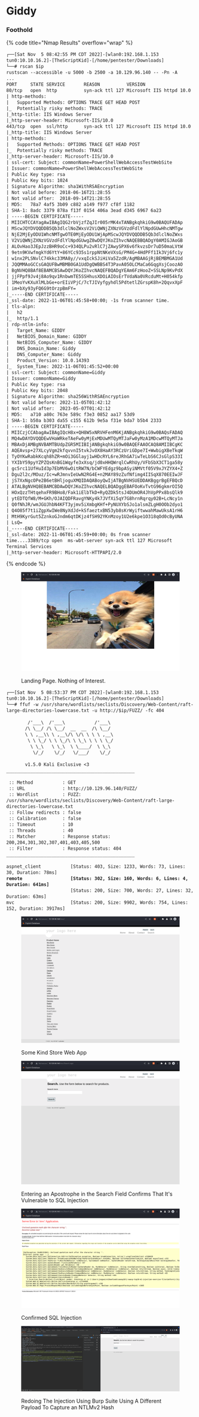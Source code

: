 # Giddy

### Foothold

{% code title="Nmap Results" overflow="wrap" %}
```
┌──[Sat Nov  5 08:42:55 PM CDT 2022]-[wlan0:192.168.1.153 tun0:10.10.16.2]-[TheScriptKid]-[/home/pentester/Downloads]
└──# rscan $ip       
rustscan --accessible -u 5000 -b 2500 -a 10.129.96.140 -- -Pn -A
...
PORT     STATE SERVICE       REASON          VERSION
80/tcp   open  http          syn-ack ttl 127 Microsoft IIS httpd 10.0
| http-methods: 
|   Supported Methods: OPTIONS TRACE GET HEAD POST
|_  Potentially risky methods: TRACE
|_http-title: IIS Windows Server
|_http-server-header: Microsoft-IIS/10.0
443/tcp  open  ssl/http      syn-ack ttl 127 Microsoft IIS httpd 10.0
|_http-title: IIS Windows Server
| http-methods: 
|   Supported Methods: OPTIONS TRACE GET HEAD POST
|_  Potentially risky methods: TRACE
|_http-server-header: Microsoft-IIS/10.0
| ssl-cert: Subject: commonName=PowerShellWebAccessTestWebSite
| Issuer: commonName=PowerShellWebAccessTestWebSite
| Public Key type: rsa
| Public Key bits: 1024
| Signature Algorithm: sha1WithRSAEncryption
| Not valid before: 2018-06-16T21:28:55
| Not valid after:  2018-09-14T21:28:55
| MD5:   78a7 4af5 3b09 c882 a149 f977 cf8f 1182
| SHA-1: 8adc 3379 878a f13f 0154 406a 3ead d345 6967 6a23
| -----BEGIN CERTIFICATE-----
| MIICHTCCAYagAwIBAgIQG2rbVjzfZqJIr005rMK4xTANBgkqhkiG9w0BAQUFADAp
| MScwJQYDVQQDDB5Qb3dlclNoZWxsV2ViQWNjZXNzVGVzdFdlYlNpdGUwHhcNMTgw
| NjE2MjEyODU1WhcNMTgwOTE0MjEyODU1WjApMScwJQYDVQQDDB5Qb3dlclNoZWxs
| V2ViQWNjZXNzVGVzdFdlYlNpdGUwgZ8wDQYJKoZIhvcNAQEBBQADgY0AMIGJAoGB
| ALOvHao3JEpJzzBHR9oCc+934QLPu2vRlC7jZAwySPX6v6fkvzsDr7uD50maLVtW
| 9etn9KVwfmgkYd6YtY+86YCc935s1rppNtNKeVXsG/PM4G+4HdPFf1Ik3Vj6fc1y
| w1nx2PLSNvlC74kkc33MA8y//vxqIckSJiHiVa5ZzdR/AgMBAAGjRjBEMBMGA1Ud
| JQQMMAoGCCsGAQUFBwMBMB0GA1UdDgQWBBS4T3PavA05OLCMaCa6GqgXsjCoozAO
| BgNVHQ8BAf8EBAMCBSAwDQYJKoZIhvcNAQEFBQADgYEAm6FzHooZ+SSLNp9KvPdX
| jjFPpf9Jv4j8Ao9qv1RnbwmTE5SSHhusXDOiAIOsErTVdaNa0VRcduMt+H054kfp
| 1MeoYvKXuXlMLbGe+orEIiVPjC/7cTJIVyfgyhdl5PdtetlZGrspK8h+2QqvxXpF
| im+bXy93yFQ6G9tOrzpBmFY=
|_-----END CERTIFICATE-----
|_ssl-date: 2022-11-06T01:45:58+00:00; -1s from scanner time.
| tls-alpn: 
|   h2
|_  http/1.1
| rdp-ntlm-info: 
|   Target_Name: GIDDY
|   NetBIOS_Domain_Name: GIDDY
|   NetBIOS_Computer_Name: GIDDY
|   DNS_Domain_Name: Giddy
|   DNS_Computer_Name: Giddy
|   Product_Version: 10.0.14393
|_  System_Time: 2022-11-06T01:45:52+00:00
| ssl-cert: Subject: commonName=Giddy
| Issuer: commonName=Giddy
| Public Key type: rsa
| Public Key bits: 2048
| Signature Algorithm: sha256WithRSAEncryption
| Not valid before: 2022-11-05T01:42:12
| Not valid after:  2023-05-07T01:42:12
| MD5:   a710 a80c 763e 589c f3e3 0852 aa17 53d9
| SHA-1: b50a b303 da55 c155 612b 9e5a f31e bda7 b5b4 2333
| -----BEGIN CERTIFICATE-----
| MIICzjCCAbagAwIBAgIQcH8x+QH8W5xNRVHFenM6KjANBgkqhkiG9w0BAQsFADAQ
| MQ4wDAYDVQQDEwVHaWRkeTAeFw0yMjExMDUwMTQyMTJaFw0yMzA1MDcwMTQyMTJa
| MBAxDjAMBgNVBAMTBUdpZGR5MIIBIjANBgkqhkiG9w0BAQEFAAOCAQ8AMIIBCgKC
| AQEAvsp+27XLcyVgm2kfqvvnI5tvkJvOX8HaAY3RCzUriGDpe7I+WwbigXBeTkqW
| TyOYKwRabkKcqh8hZR+mOi3GGlayj1wHDcRYL6reJRhGA7iwTeLbS6CJsGlpS33I
| YXIbY59pyYZPZQsKnBG1Wqyfe3xXsq/jd0xHHQWrqlCwRhUy/VFbSbX3CT1ga58y
| gc5rc11UfHuId3p7EbMV6wOitRW7N/bCWFYEdgz9bpASyiNMVtf05V9xJYZYX4+Z
| Dgu2l2c/MOuz/Ic+wRJmnvIeUwN2RG4E+n2MAY89zZufNfimg4IISqX870EEIwJF
| jS7XxNgcOPe2B6etBHljoguXMQIDAQABoyQwIjATBgNVHSUEDDAKBggrBgEFBQcD
| ATALBgNVHQ8EBAMCBDAwDQYJKoZIhvcNAQELBQADggEBAFOoKvTvtG96gkmrOI5Q
| HOxQzzTHtqehxFR9BHo8/Fak1iElbTkD+RyQZDk5tsJ4DUmOR4JhVpPPx8bsQlk9
| ytEDTQfW8/M+GKh/OJAIQDFRavgYNKy4k7JVfXi5qY7G8hrnRqrqy02B+LcNcy1n
| Q0fNhJR/wmJGUJhbN4KFT3yjmv5iXmbgKHf+PyNUXYbSJo1alsmZLgH0OOb2dyo1
| Q4O85f7t1iZgpXwIWe8NyXdJd+kSfaeztxBN53yb8sKrWyiftwwahMawUksA1rH6
| MtH9KyrGut5ZznkoGJndm6qtDKjz4fSH92YKnMzoy1U2e6kpe1O318qOd0cByUNA
| LsQ=
|_-----END CERTIFICATE-----
|_ssl-date: 2022-11-06T01:45:59+00:00; 0s from scanner time....3389/tcp open  ms-wbt-server syn-ack ttl 127 Microsoft Terminal Services
|_http-server-header: Microsoft-HTTPAPI/2.0

```
{% endcode %}

<figure><img src=".gitbook/assets/image (6).png" alt=""><figcaption><p>Landing Page. Nothing of Interest.</p></figcaption></figure>

<pre data-overflow="wrap"><code>┌──[Sat Nov  5 08:53:37 PM CDT 2022]-[wlan0:192.168.1.153 tun0:10.10.16.2]-[TheScriptKid]-[/home/pentester/Downloads]
└──# ffuf -w /usr/share/wordlists/seclists/Discovery/Web-Content/raft-large-directories-lowercase.txt -u http://$ip/FUZZ/ -fc 404

        /'___\  /'___\           /'___\       
       /\ \__/ /\ \__/  __  __  /\ \__/       
       \ \ ,__\\ \ ,__\/\ \/\ \ \ \ ,__\      
        \ \ \_/ \ \ \_/\ \ \_\ \ \ \ \_/      
         \ \_\   \ \_\  \ \____/  \ \_\       
          \/_/    \/_/   \/___/    \/_/       

       v1.5.0 Kali Exclusive &#x3C;3
________________________________________________

 :: Method           : GET
 :: URL              : http://10.129.96.140/FUZZ/
 :: Wordlist         : FUZZ: /usr/share/wordlists/seclists/Discovery/Web-Content/raft-large-directories-lowercase.txt
 :: Follow redirects : false
 :: Calibration      : false
 :: Timeout          : 10
 :: Threads          : 40
 :: Matcher          : Response status: 200,204,301,302,307,401,403,405,500
 :: Filter           : Response status: 404
________________________________________________

aspnet_client           [Status: 403, Size: 1233, Words: 73, Lines: 30, Duration: 78ms]
<strong>remote                  [Status: 302, Size: 160, Words: 6, Lines: 4, Duration: 641ms]
</strong>                        [Status: 200, Size: 700, Words: 27, Lines: 32, Duration: 63ms]
mvc                     [Status: 200, Size: 9902, Words: 754, Lines: 152, Duration: 3917ms]</code></pre>

<figure><img src=".gitbook/assets/image (7).png" alt=""><figcaption><p>Some Kind Store Web App</p></figcaption></figure>

<figure><img src=".gitbook/assets/image.png" alt=""><figcaption><p>Entering an Apostrophe in the Search Field Confirms That It's Vulnerable to SQL Injection </p></figcaption></figure>

<figure><img src=".gitbook/assets/image (5).png" alt=""><figcaption><p>Confirmed SQL Injection</p></figcaption></figure>

<figure><img src=".gitbook/assets/image (3).png" alt=""><figcaption><p>Redoing The Injection Using Burp Suite Using A Different Payload To Capture an NTLMv2 Hash </p></figcaption></figure>
